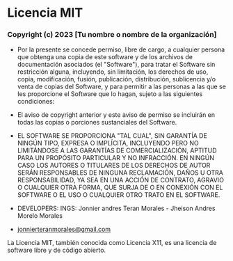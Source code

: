 # Licencia MIT

### Copyright (c) 2023 [Tu nombre o nombre de la organización]

- Por la presente se concede permiso, libre de cargo, a cualquier persona que obtenga una copia de este software y de los archivos de documentación asociados (el "Software"), para tratar el Software sin restricción alguna, incluyendo, sin limitación, los derechos de uso, copia, modificación, fusión, publicación, distribución, sublicencia y/o venta de copias del Software, y para permitir a las personas a las que se les proporcione el Software que lo hagan, sujeto a las siguientes condiciones:

- El aviso de copyright anterior y este aviso de permiso se incluirán en todas las copias o porciones sustanciales del Software.

- EL SOFTWARE SE PROPORCIONA "TAL CUAL", SIN GARANTÍA DE NINGÚN TIPO, EXPRESA O IMPLÍCITA, INCLUYENDO PERO NO LIMITÁNDOSE A LAS GARANTÍAS DE COMERCIALIZACIÓN, APTITUD PARA UN PROPÓSITO PARTICULAR Y NO INFRACCIÓN. EN NINGÚN CASO LOS AUTORES O TITULARES DE LOS DERECHOS DE AUTOR SERÁN RESPONSABLES DE NINGUNA RECLAMACIÓN, DAÑOS U OTRA RESPONSABILIDAD, YA SEA EN UNA ACCIÓN DE CONTRATO, AGRAVIO O CUALQUIER OTRA FORMA, QUE SURJA DE O EN CONEXIÓN CON EL SOFTWARE O EL USO O CUALQUIER OTRO TRATO EN EL SOFTWARE.

- DEVELOPERS: INGS:  Jonnier andres Teran Morales - Jheison Andres Morelo Morales

- jonnierteranmorales@gmail.com

La Licencia MIT, también conocida como Licencia X11, es una licencia de software libre y de código abierto. 